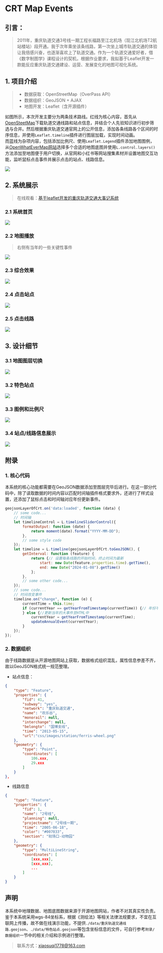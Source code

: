 # CRT Map Events
## 引言：
> 2011年，重庆轨道交通3号线一期工程长福路至江北机场（现江北机场T2航站楼站）段开通。我于次年乘坐该条线路，第一次坐上城市轨道交通的体验让我倍感兴奋，也逐渐喜欢上了轨道交通。作为一个轨道交通爱好者，借《数字制图学》课程设计的契机，根据作业要求，我拟基于Leaflet开发一款能反应重庆轨道交通建设、运营、发展变化的地图可视化系统。

## 1. 项目介绍
>- 数据获取：OpenStreetMap（OverPass API）
>- 数据组织：GeoJSON + AJAX
>- 地图开发：Leaflet（含开源插件）

如图所示，本次开发主要分为两条技术路线。红线为核心内容，首先从[OpenSteetMap](https://openstreetmap.org)下载轨道交通线路和站点信息，并结合个人先验知识进行初步筛选与合并。然后根据重庆轨道交通官网上的公开信息，添加各条线路各个区间的时序信息，并使用`Leaflet.timeline`插件进行图层加载，实现时间动画。  
而蓝线为杂项内容，包括添加比例尺、使用`Leaflet.Legend`插件添加地图图例，从[OpenWhatEverMap网站](https://openwhatevermap.xyz/)选择多个合适的地图底图并使用`L.control.layers()`方法添加至地图便于用户切换，从官网和小红书等网站搜集素材并设置地图交互功能，监听鼠标点击事件并展示点击的站点、线路信息。

![](./data/2024-03-12-23-59-34.png)

## 2. 系统展示
> 在线观看：[基于leaflet开发的重庆轨道交通大事记系统](https://www.bilibili.com/video/BV1yK411v7W3/?share_source=copy_web&vd_source=e6547485e0669245bbe15191d005cb3a)

### 2.1 系统首页
![](./data/2024-03-13-00-21-54.png)
### 2.2 地图播放
> 右侧有当年的一些关键性事件

![](./data/2024-03-13-00-46-30.png)
### 2.3 综合效果
![](./data/2024-03-13-00-23-28.png)
### 2.4 点击站点
![](./data/2024-03-13-00-24-30.png)
### 2.5 点击线路
![](./data/2024-03-13-00-25-28.png)

## 3. 设计细节
### 3.1 地图图层切换
![](./data/2024-03-13-00-26-50.png)
### 3.2 特色站点
![](./data/2024-03-13-00-27-21.png)
### 3.3 图例和比例尺
![](./data/2024-03-13-00-28-04.png)
### 3.4 站点/线路信息展示
![](./data/2024-03-13-00-29-20.png)

## 附录
### 1. 核心代码
本系统的核心功能都需要在GeoJSON数据添加至图层完毕后进行。在这一部分代码中，除了读取数据的时间内容以匹配时间轴插件格式要求外，还进行了样式设置，还添加了鼠标点击和时间轴对应年份更新事件。
```js
geojsonLayerOfCrt.on('data:loaded', function (data) {
    // some code...
    // 时间轴
    let timelineControl = L.timelineSliderControl({
        formatOutput: function (date) {
            return moment(date).format("YYYY-MM-DD");
        },
        // some style code
    });
    let timeline = L.timeline(geojsonLayerOfCrt.toGeoJSON(), {
        getInterval: function (feature) {
            return {// 设置每条线路的开始时间，终止时间为最新
                start: new Date(feature.properties.time).getTime(),
                end: new Date("2024-01-08").getTime()
            };
        },
        // some other code...
    });
    // some code...
    // 时间改变事件
    timeline.on("change", function (e) {
        currentTime = this.time;
        if (currentYear == getYearFromTimestamp(currentTime)) {// 年份不变
        } else {//更新当年的大事件至HTML中
            currentYear = getYearFromTimestamp(currentTime);
            updateAnnualEvent(currentYear);
        }
    });
});
```
### 2. 数据组织
由于线路数据是从开源地图网站上获取，数据格式组织混乱，属性信息参差不齐，故以GeoJSON格式统一规范整理。
- 站点信息：
```json
{
    "type": "Feature",
    "properties": {
        "fid": 41,
        "subway": "yes",
        "network": "重庆轨道交通",
        "name": "欢乐谷",
        "monorail": null,
        "interchange": null,
        "belongto": "国博支线",
        "time": "2013-05-15",
        "url":"css/images/station/ferris-wheel.png"
    },
    "geometry": {
        "type": "Point",
        "coordinates": [
            106.xxx,
            29.xxx
        ]
    }
},
```
- 线路信息
```json
{
    "type": "Feature",
    "properties": {
        "fid": 1,
        "name": "2号线",
        "planning": null,
        "projectname": "2号线一期",
        "time": "2005-06-18",
        "color": "#007033",
        "section": "较场口-动物园"
    },
    "geometry": {
        "type": "MultiLineString",
        "coordinates": [
            [xxx,xxx],
            [xxx,xxx],
            ...
        ]
    }
}
```

## 声明
本系统中地理数据、地图底图数据来源于开源地图网站，作者不对其真实性负责。  
鉴于本系统采用wgs-84坐标系，根据《测绘法》等相关法律法规要求，不宜在互联网上传播，故不做在线演示功能，不提供`./data/重庆轨道交通线路.geojson`、`./data/特色站点.geojson`等包含坐标信息的文件，可自行参考`附录/数据组织`一节中的相关介绍和示例进行整理。  

> 联系方式：xiaosuqi1778@163.com